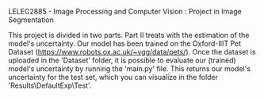 LELEC2885 - Image Processing and Computer Vision : Project in Image Segmentation

This project is divided in two parts. Part II treats with the estimation of the model's uncertainty. Our model has been trained on the Oxford-IIIT Pet Dataset (https://www.robots.ox.ac.uk/~vgg/data/pets/). Once the dataset is uploaded in the 'Dataset' folder, it is possible to evaluate our (trained) model's uncertainty by running the 'main.py' file. This returns our model's uncertainty for the test set, which you can visualize in the folder 'Results\DefaultExp\Test'.